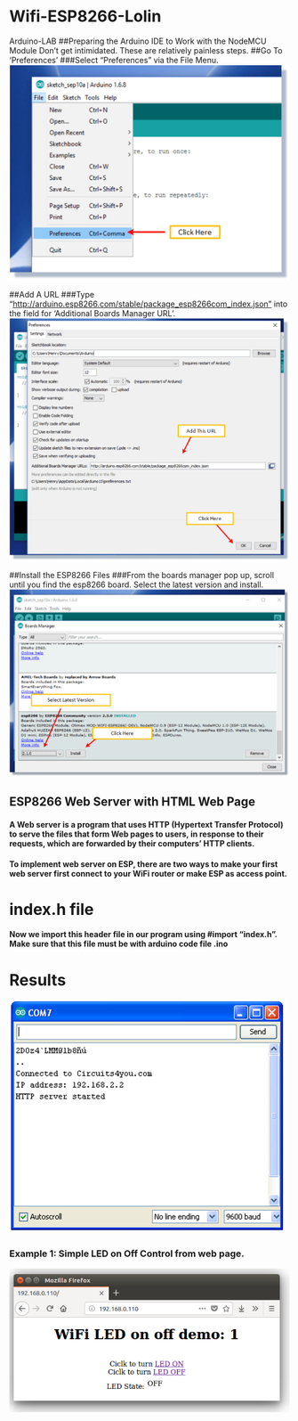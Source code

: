 # Wifi-ESP8266-Lolin
Arduino-LAB
##Preparing the Arduino IDE to Work with the NodeMCU Module
Don’t get intimidated.  These are relatively painless steps.
##Go To ‘Preferences’
###Select “Preferences” via the File Menu.
![](image/1.png)

##Add A URL
###Type “http://arduino.esp8266.com/stable/package_esp8266com_index.json” into the field for ‘Additional Boards Manager URL’.
![](image/2.png)

##Install the ESP8266 Files
###From the boards manager pop up, scroll until you find the esp8266 board.   Select the latest version and install.
![](image/3.png)

## ESP8266 Web Server with HTML Web Page

#### A Web server is a program that uses HTTP (Hypertext Transfer Protocol) to serve the files that form Web pages to users, in response to their requests, which are forwarded by their computers’ HTTP clients.
#### To implement web server on ESP, there are two ways to make your first web server first connect to your WiFi router or make ESP as access point.
# index.h file
#### Now we import this header file in our program using #import “index.h”. Make sure that this file must be with arduino code file .ino

# Results
![](image/Connection.png)

### Example 1: Simple LED on Off Control from web page.
![](image/led.png)
